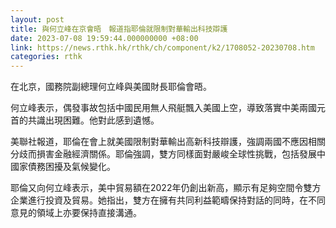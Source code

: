 ```yaml
---
layout: post
title: 與何立峰在京會晤　報道指耶倫就限制對華輸出科技辯護
date: 2023-07-08 19:59:44.000000000 +08:00
link: https://news.rthk.hk/rthk/ch/component/k2/1708052-20230708.htm
categories: rthk
---
```


在北京，國務院副總理何立峰與美國財長耶倫會晤。

何立峰表示，偶發事故包括中國民用無人飛艇飄入美國上空，導致落實中美兩國元首的共識出現困難。他對此感到遺憾。

美聯社報道，耶倫在會上就美國限制對華輸出高新科技辯護，強調兩國不應因相關分歧而損害金融經濟關係。耶倫強調，雙方同樣面對嚴峻全球性挑戰，包括發展中國家債務困擾及氣候變化。

耶倫又向何立峰表示，美中貿易額在2022年仍創出新高，顯示有足夠空間令雙方企業進行投資及貿易。她指出，雙方在擁有共同利益範疇保持對話的同時，在不同意見的領域上亦要保持直接溝通。
